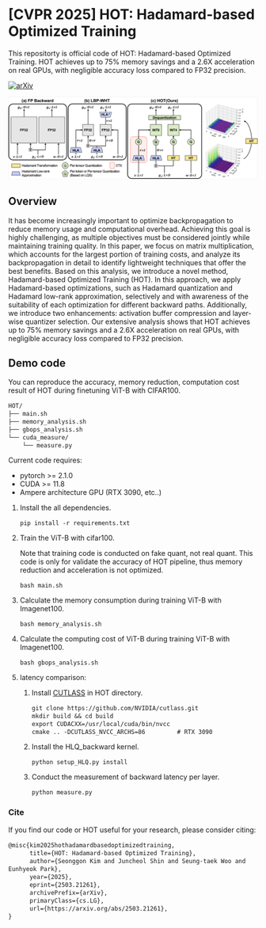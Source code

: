 # \[CVPR 2025\] HOT: Hadamard-based Optimized Training
This repositorty is official code of HOT: Hadamard-based Optimized Training. HOT achieves up to 75% memory savings and a 2.6X acceleration on real GPUs, with negligible accuracy loss compared to FP32 precision.

[![arXiv](https://img.shields.io/badge/arXiv-2503.21261-b31b1b.svg)](https://arxiv.org/abs/arXiv-2503.21261)

![main_figure](./images/main_figure.png)

## Overview
It has become increasingly important to optimize backpropagation to reduce memory usage and computational overhead. Achieving this goal is highly challenging, as multiple objectives must be considered jointly while maintaining training quality. In this paper, we focus on matrix multiplication, which accounts for the largest portion of training costs, and analyze its backpropagation in detail to identify lightweight techniques that offer the best benefits. Based on this analysis, we introduce a novel method, Hadamard-based Optimized Training (HOT). In this approach, we apply Hadamard-based optimizations, such as Hadamard quantization and Hadamard low-rank approximation, selectively and with awareness of the suitability of each optimization for different backward paths. Additionally, we introduce two enhancements: activation buffer compression and layer-wise quantizer selection. Our extensive analysis shows that HOT achieves up to 75% memory savings and a 2.6X acceleration on real GPUs, with negligible accuracy loss compared to FP32 precision.

## Demo code
You can reproduce the accuracy, memory reduction, computation cost result of HOT during finetuning ViT-B with CIFAR100.

```
HOT/
├── main.sh    
├── memory_analysis.sh
├── gbops_analysis.sh
└── cuda_measure/
    └── measure.py
```

Current code requires:
- pytorch >= 2.1.0
- CUDA >= 11.8
- Ampere architecture GPU (RTX 3090, etc..)

1. Install the all dependencies.
    ```
    pip install -r requirements.txt
    ```
2. Train the ViT-B with cifar100. 
    
    Note that training code is conducted on fake quant, not real quant. This code is only for validate the accuracy of HOT pipeline, thus memory reduction and acceleration is not optimized. 
    ```
    bash main.sh
    ```
3. Calculate the memory consumption during training ViT-B with Imagenet100.
    ```
    bash memory_analysis.sh
    ```
4. Calculate the computing cost of ViT-B during training ViT-B with Imagenet100.
    ```
    bash gbops_analysis.sh
    ```

5. latency comparison: 
    1. Install [CUTLASS](https://github.com/NVIDIA/cutlass) in HOT directory.
        ```
        git clone https://github.com/NVIDIA/cutlass.git
        mkdir build && cd build
        export CUDACXX=/usr/local/cuda/bin/nvcc
        cmake .. -DCUTLASS_NVCC_ARCHS=86         # RTX 3090
        ```
    2. Install the HLQ_backward kernel.
        ```
        python setup_HLQ.py install
        ```
    3. Conduct the measurement of backward latency per layer.
        ```
        python measure.py
        ```


### Cite
If you find our code or HOT useful for your research, please consider citing:

```
@misc{kim2025hothadamardbasedoptimizedtraining,
      title={HOT: Hadamard-based Optimized Training}, 
      author={Seonggon Kim and Juncheol Shin and Seung-taek Woo and Eunhyeok Park},
      year={2025},
      eprint={2503.21261},
      archivePrefix={arXiv},
      primaryClass={cs.LG},
      url={https://arxiv.org/abs/2503.21261}, 
}
```
